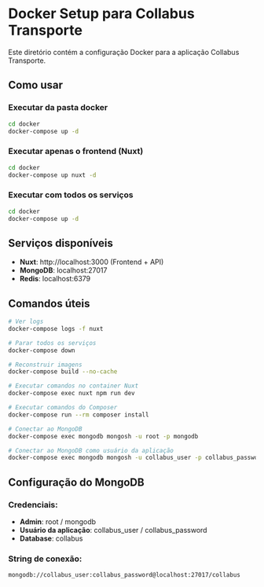 # Docker Setup para Collabus Transporte

Este diretório contém a configuração Docker para a aplicação Collabus Transporte.

## Como usar

### Executar da pasta docker

```bash
cd docker
docker-compose up -d
```

### Executar apenas o frontend (Nuxt)

```bash
cd docker
docker-compose up nuxt -d
```

### Executar com todos os serviços

```bash
cd docker
docker-compose up -d
```

## Serviços disponíveis

- **Nuxt**: http://localhost:3000 (Frontend + API)
- **MongoDB**: localhost:27017
- **Redis**: localhost:6379

## Comandos úteis

```bash
# Ver logs
docker-compose logs -f nuxt

# Parar todos os serviços
docker-compose down

# Reconstruir imagens
docker-compose build --no-cache

# Executar comandos no container Nuxt
docker-compose exec nuxt npm run dev

# Executar comandos do Composer
docker-compose run --rm composer install

# Conectar ao MongoDB
docker-compose exec mongodb mongosh -u root -p mongodb

# Conectar ao MongoDB como usuário da aplicação
docker-compose exec mongodb mongosh -u collabus_user -p collabus_password collabus
```

## Configuração do MongoDB

### Credenciais:
- **Admin**: root / mongodb
- **Usuário da aplicação**: collabus_user / collabus_password
- **Database**: collabus

### String de conexão:
```
mongodb://collabus_user:collabus_password@localhost:27017/collabus
```
